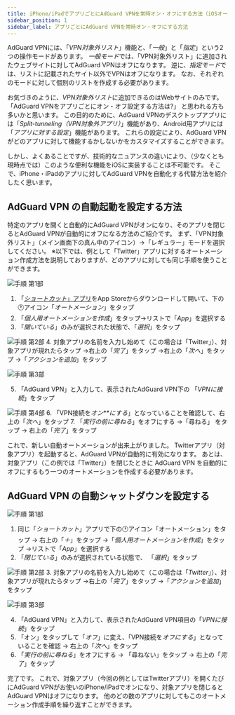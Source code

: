 ```yaml
---
title: iPhone/iPadでアプリごとにAdGuard VPNを常時オン・オフにする方法（iOSオートメーション）
sidebar_position: 1
sidebar_label: アプリごとにAdGuard VPNを常時オン・オフにする方法
---
```


AdGuard VPNには、「*VPN対象外リスト*」機能と、「*一般*」と「*指定*」という2つの操作モードがあります。 *一般モード*では、「VPN対象外リスト」に追加されたウェブサイトに対してAdGuard VPNはオフになります。 逆に、*指定モード*では、リストに記載されたサイト以外でVPNはオフになります。 なお、それぞれのモードに対して個別のリストを作成する必要があります。

お気づきのように、*VPN対象外リスト*に追加できるのはWebサイトのみです。 「AdGuard VPNをアプリごとにオン・オフ設定する方法は?」 と思われる方も多いかと思います。 この目的のために、AdGuard VPNのデスクトップアプリには「*Split-tunneling（VPN対象外アプリ）*」機能があり、Android用アプリには「*アプリに対する設定*」機能があります。 これらの設定により、AdGuard VPNがどのアプリに対して機能するかしないかをカスタマイズすることができます。

しかし、よくあることですが、技術的なニュアンスの違いにより、（少なくとも現時点では）このような便利な機能をiOSに実装することは不可能です。 そこで、iPhone・iPadのアプリに対してAdGuard VPNを自動化する代替方法を紹介したく思います。

## AdGuard VPN の自動起動を設定する方法

特定のアプリを開くと自動的にAdGuard VPNがオンになり、そのアプリを閉じるとAdGuard VPNが自動的にオフになる方法のご紹介です。 まず、「VPN対象外リスト」（メイン画面下の真ん中のアイコン）→「レギュラー」モードを選択してください。 ※以下では、例として「Twitter」アプリに対するオートメーション作成方法を説明しておりますが、どのアプリに対しても同じ手順を使うことができます。

![手順 第1部](https://cdn.adguardvpn.com/public/Adguard/Blog/VPNauto/vpn_on1_en.jpg)
1. 「[*ショートカット*」アプリ](https://apps.apple.com/us/app/shortcuts/id915249334)をApp Storeからダウンロードして開いて、下の🕐アイコン「*オートメーション*」をタップ
2. 「*個人用オートメーションを作成*」をタップ→リストで「*App*」を選択する
3. 「*開いている*」のみが選択された状態で、「*選択*」をタップ

![手順 第2部](https://cdn.adguardvpn.com/public/Adguard/Blog/VPNauto/vpn_on2_en.jpg)
4. 対象アプリの名前を入力し始めて（この場合は「Twitter」）、対象アプリが現れたらタップ →右上の「*完了*」をタップ →右上の「*次へ*」をタップ →「*アクションを追加*」をタップ

![手順 第3部](https://cdn.adguardvpn.com/public/Adguard/Blog/VPNauto/vpn_on3_en.jpg)

5. 「AdGuard VPN」と入力して、表示されたAdGuard VPN下の 「*VPNに接続*」をタップ

![手順 第4部](https://cdn.adguardvpn.com/public/Adguard/Blog/VPNauto/vpn_on4_en.jpg)
6. 「VPN接続を*オン**にする*」となっていることを確認して、右上の「*次へ*」をタップ
7. 「*実行の前に尋ねる*」をオフにする →「尋ねる」 をタップ → 右上の「*完了*」をタップ

これで、新しい自動オートメーションが出来上がりました。 Twitterアプリ（対象アプリ）を起動すると、AdGuard VPNが自動的に有効になります。 あとは、対象アプリ（この例では「Twitter」）を閉じたときに AdGuard VPN を自動的にオフにするもう一つのオートメーションを作成する必要があります。

## AdGuard VPN の自動シャットダウンを設定する

![手順 第1部](https://cdn.adguardvpn.com/public/Adguard/Blog/VPNauto/vpn_off1_en.jpg)
1. 同じ「*ショートカット*」アプリで下の🕐アイコン「オートメーション」をタップ → 右上の「*＋*」をタップ →「*個人用オートメーションを作成*」をタップ →リストで「*App*」を選択する
2. 「*閉じている*」のみが選択されている状態で、 「*選択*」をタップ

![手順 第2部](https://cdn.adguardvpn.com/public/Adguard/Blog/VPNauto/vpn_off2_en.jpg)
3. 対象アプリの名前を入力し始めて（この場合は「*Twitter*」）、対象アプリが現れたらタップ →右上の「*完了*」をタップ →「*アクションを追加*」をタップ

![手順 第3部](https://cdn.adguardvpn.com/public/Adguard/Blog/VPNauto/vpn_off3_en.jpg)

4. 「AdGuard VPN」と入力して、表示されたAdGuard VPN項目の「*VPNに接続*」をタップ
5. 「オン」をタップして「*オフ*」に変え、「VPN接続を*オフにする*」となっていることを確認 → 右上の「*次へ*」をタップ
6. 「*実行の前に尋ねる*」をオフにする → 「尋ねない」をタップ → 右上の「*完了*」をタップ

完了です。 これで、対象アプリ（今回の例としてはTwitterアプリ）を開くたびにAdGuard VPNがお使いのiPhone/iPadでオンになり、対象アプリを閉じるとAdGuard VPNはオフになります。 他のどの数のアプリに対してもこのオートメーション作成手順を繰り返すことができます。 